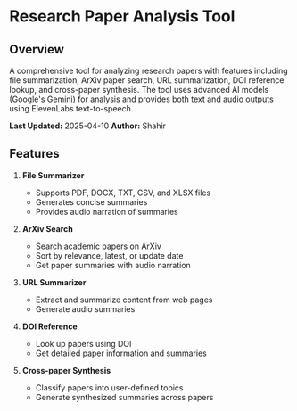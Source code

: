 # Research Paper Analysis Tool

## Overview
A comprehensive tool for analyzing research papers with features including file summarization, ArXiv paper search, URL summarization, DOI reference lookup, and cross-paper synthesis. The tool uses advanced AI models (Google's Gemini) for analysis and provides both text and audio outputs using ElevenLabs text-to-speech.

**Last Updated:** 2025-04-10
**Author:** Shahir

## Features

1. **File Summarizer**
   - Supports PDF, DOCX, TXT, CSV, and XLSX files
   - Generates concise summaries
   - Provides audio narration of summaries

2. **ArXiv Search**
   - Search academic papers on ArXiv
   - Sort by relevance, latest, or update date
   - Get paper summaries with audio narration

3. **URL Summarizer**
   - Extract and summarize content from web pages
   - Generate audio summaries

4. **DOI Reference**
   - Look up papers using DOI
   - Get detailed paper information and summaries

5. **Cross-paper Synthesis**
   - Classify papers into user-defined topics
   - Generate synthesized summaries across papers
